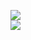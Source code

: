 [![](https://img.shields.io/badge/Made%20With-Github%20Spray-lightgrey.svg?style=for-the-badge&logo=github)](https://github.com/Annihil/github-spray#14127)  
[![](https://i.imgur.com/2DrTn0Z.gif)](https://github.com/Annihil/github-spray)